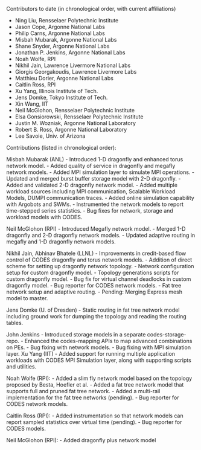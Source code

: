 Contributors to date (in chronological order, with current affiliations)
- Ning Liu, Rensselaer Polytechnic Institute
- Jason Cope, Argonne National Labs
- Philip Carns, Argonne National Labs
- Misbah Mubarak, Argonne National Labs
- Shane Snyder, Argonne National Labs
- Jonathan P. Jenkins, Argonne National Labs
- Noah Wolfe, RPI
- Nikhil Jain, Lawrence Livermore National Labs
- Giorgis Georgakoudis, Lawrence Livermore Labs
- Matthieu Dorier, Argonne National Labs
- Caitlin Ross, RPI
- Xu Yang, Illinois Institute of Tech.
- Jens Domke, Tokyo Institute of Tech.
- Xin Wang, IIT
- Neil McGlohon, Rensselaer Polytechnic Institute
- Elsa Gonsiorowski, Rensselaer Polytechnic Institute
- Justin M. Wozniak, Argonne National Laboratory
- Robert B. Ross, Argonne National Laboratory
- Lee Savoie, Univ. of Arizona 

Contributions (listed in chronological order):

Misbah Mubarak (ANL)
    - Introduced 1-D dragonfly and enhanced torus network model.
    - Added quality of service in dragonfly and megafly network models.
    - Added MPI simulation layer to simulate MPI operations.
    - Updated and merged burst buffer storage model with 2-D dragonfly.
    - Added and validated 2-D dragonfly network model.
    - Added multiple workload sources including MPI communication, Scalable
      Workload Models, DUMPI communication traces.
    - Added online simulation capability with Argobots and SWMs.
    - Instrumented the network models to report time-stepped series statistics. 
    - Bug fixes for network, storage and workload models with CODES.

Neil McGlohon (RPI)
    - Introduced Megafly network model.
    - Merged 1-D dragonfly and 2-D dragonfly network models.
    - Updated adaptive routing in megafly and 1-D dragonfly network models. 

Nikhil Jain, Abhinav Bhatele (LLNL)
    - Improvements in credit-based flow control of CODES dragonfly and torus network models.
    - Addition of direct scheme for setting up dragonfly network topology.
    - Network configuration setup for custom dragonfly model.
    - Topology generations scripts for custom dragonfly model.
    - Bug fix for virtual channel deadlocks in custom dragonfly model.
    - Bug reporter for CODES network models.
    - Fat tree network setup and adaptive routing.
    - Pending: Merging Express mesh model to master.

Jens Domke (U. of Dresden)
    - Static routing in fat tree network model including ground work for
      dumping the topology and reading the routing tables.

John Jenkins 
    - Introduced storage models in a separate codes-storage-repo.
    - Enhanced the codes-mapping APIs to map advanced combinations on PEs.
    - Bug fixing with network models.
    - Bug fixing with MPI simulation layer.
Xu Yang (IIT)
    - Added support for running multiple application workloads with CODES MPI
      Simulation layer, along with supporting scripts and utilities.

Noah Wolfe (RPI):
    - Added a slim fly network model based on the topology proposed by Besta,
      Hoefler et al.
    - Added a fat tree network model that supports full and pruned fat tree
      network.
    - Added a multi-rail implementation for the fat tree networks (pending).
    - Bug reporter for CODES network models.

Caitlin Ross (RPI):
    - Added instrumentation so that network models can report sampled
      statistics over virtual time (pending).
    - Bug reporter for CODES models.

Neil McGlohon (RPI):
    - Added dragonfly plus network model
